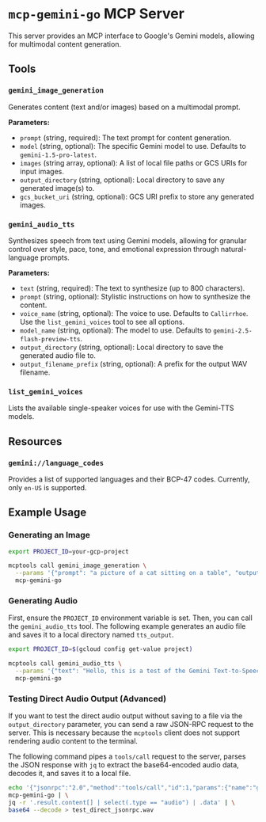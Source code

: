 # `mcp-gemini-go` MCP Server

This server provides an MCP interface to Google's Gemini models, allowing for multimodal content generation.

## Tools

### `gemini_image_generation`

Generates content (text and/or images) based on a multimodal prompt.

**Parameters:**

- `prompt` (string, required): The text prompt for content generation.
- `model` (string, optional): The specific Gemini model to use. Defaults to `gemini-1.5-pro-latest`.
- `images` (string array, optional): A list of local file paths or GCS URIs for input images.
- `output_directory` (string, optional): Local directory to save any generated image(s) to.
- `gcs_bucket_uri` (string, optional): GCS URI prefix to store any generated images.

### `gemini_audio_tts`

Synthesizes speech from text using Gemini models, allowing for granular control over style, pace, tone, and emotional expression through natural-language prompts.

**Parameters:**

- `text` (string, required): The text to synthesize (up to 800 characters).
- `prompt` (string, optional): Stylistic instructions on how to synthesize the content.
- `voice_name` (string, optional): The voice to use. Defaults to `Callirrhoe`. Use the `list_gemini_voices` tool to see all options.
- `model_name` (string, optional): The model to use. Defaults to `gemini-2.5-flash-preview-tts`.
- `output_directory` (string, optional): Local directory to save the generated audio file to.
- `output_filename_prefix` (string, optional): A prefix for the output WAV filename.

### `list_gemini_voices`

Lists the available single-speaker voices for use with the Gemini-TTS models.

## Resources

### `gemini://language_codes`

Provides a list of supported languages and their BCP-47 codes. Currently, only `en-US` is supported.

## Example Usage

### Generating an Image

```bash
export PROJECT_ID=your-gcp-project

mcptools call gemini_image_generation \
  --params '{"prompt": "a picture of a cat sitting on a table", "output_directory": "./output"}' \
  mcp-gemini-go
```

### Generating Audio

First, ensure the `PROJECT_ID` environment variable is set. Then, you can call the `gemini_audio_tts` tool. The following example generates an audio file and saves it to a local directory named `tts_output`.

```bash
export PROJECT_ID=$(gcloud config get-value project)

mcptools call gemini_audio_tts \
  --params '{"text": "Hello, this is a test of the Gemini Text-to-Speech API.", "output_directory": "./tts_output"}' \
  mcp-gemini-go
```

### Testing Direct Audio Output (Advanced)

If you want to test the direct audio output without saving to a file via the `output_directory` parameter, you can send a raw JSON-RPC request to the server. This is necessary because the `mcptools` client does not support rendering audio content to the terminal.

The following command pipes a `tools/call` request to the server, parses the JSON response with `jq` to extract the base64-encoded audio data, decodes it, and saves it to a local file.

```bash
echo '{"jsonrpc":"2.0","method":"tools/call","id":1,"params":{"name":"gemini_audio_tts","arguments":{"text":"This is a direct JSON-RPC output test."}}}' | \
mcp-gemini-go | \
jq -r '.result.content[] | select(.type == "audio") | .data' | \
base64 --decode > test_direct_jsonrpc.wav
```
